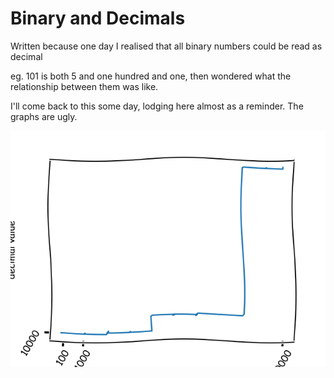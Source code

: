 # Binary and Decimals

Written because one day I realised that all binary numbers could be read as decimal

eg. 101 is both 5 and one hundred and one, then wondered what the relationship between them was like.

I'll come back to this some day, lodging here almost as a reminder.  The graphs are ugly.

![Ugly diagram](binaryDecimal.png "very ugly diagram")